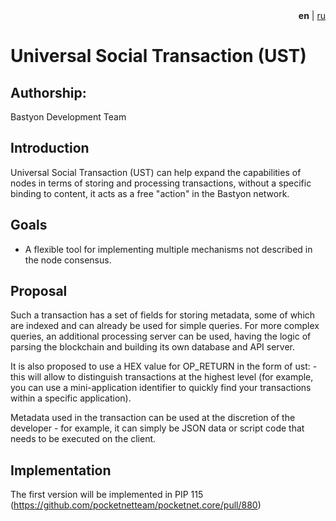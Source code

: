 <div align="right">
  <b>en</b> | <a href="readme_ru.md">ru</a>
</div>

# Universal Social Transaction (UST)

## Authorship:
Bastyon Development Team

## Introduction
Universal Social Transaction (UST) can help expand the capabilities of nodes in terms of storing and processing transactions, without a specific binding to content, it acts as a free "action" in the Bastyon network.

## Goals
- A flexible tool for implementing multiple mechanisms not described in the node consensus.

## Proposal

Such a transaction has a set of fields for storing metadata, some of which are indexed and can already be used for simple queries. For more complex queries, an additional processing server can be used, having the logic of parsing the blockchain and building its own database and API server.

It is also proposed to use a HEX value for OP_RETURN in the form of ust:<free identifier> - this will allow to distinguish transactions at the highest level (for example, you can use a mini-application identifier to quickly find your transactions within a specific application).

Metadata used in the transaction can be used at the discretion of the developer - for example, it can simply be JSON data or script code that needs to be executed on the client.

## Implementation
The first version will be implemented in PIP 115 (https://github.com/pocketnetteam/pocketnet.core/pull/880)
